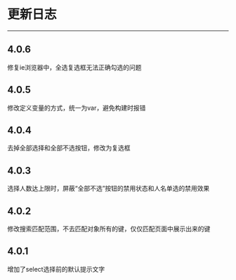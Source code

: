 ﻿# 更新日志

------
## 4.0.6
修复ie浏览器中，全选复选框无法正确勾选的问题
## 4.0.5
修改定义变量的方式，统一为var，避免构建时报错
## 4.0.4
去掉全部选择和全部不选按钮，修改为复选框
## 4.0.3
选择人数达上限时，屏蔽“全部不选”按钮的禁用状态和人名单选的禁用效果
## 4.0.2
修改搜索匹配范围，不去匹配对象所有的键，仅仅匹配页面中展示出来的键
## 4.0.1
增加了select选择前的默认提示文字



